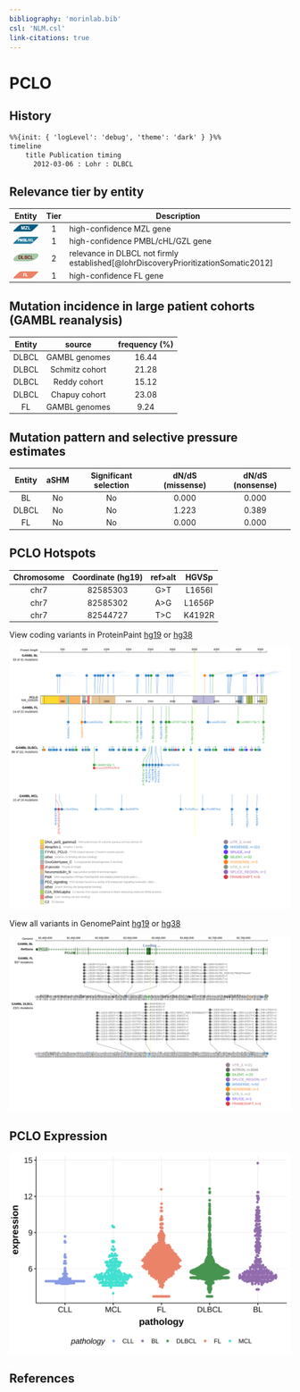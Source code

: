 ```yaml
---
bibliography: 'morinlab.bib'
csl: 'NLM.csl'
link-citations: true
---
```

# PCLO

## History
```mermaid
%%{init: { 'logLevel': 'debug', 'theme': 'dark' } }%%
timeline
    title Publication timing
      2012-03-06 : Lohr : DLBCL
```

## Relevance tier by entity

|Entity|Tier|Description                              |
|:------:|:----:|-----------------------------------------|
|![MZL](images/icons/MZL_tier1.png)|1|high-confidence MZL gene|
|![PMBL](images/icons/PMBL_tier1.png)|1|high-confidence PMBL/cHL/GZL gene|
|![DLBCL](images/icons/DLBCL_tier2.png) |2   |relevance in DLBCL not firmly established[@lohrDiscoveryPrioritizationSomatic2012]|
|![FL](images/icons/FL_tier1.png)    |1   |high-confidence FL gene                  |

## Mutation incidence in large patient cohorts (GAMBL reanalysis)

|Entity|source        |frequency (%)|
|:------:|:--------------:|:-------------:|
|DLBCL |GAMBL genomes |16.44        |
|DLBCL |Schmitz cohort|21.28        |
|DLBCL |Reddy cohort  |15.12        |
|DLBCL |Chapuy cohort |23.08        |
|FL    |GAMBL genomes | 9.24        |

## Mutation pattern and selective pressure estimates

|Entity|aSHM|Significant selection|dN/dS (missense)|dN/dS (nonsense)|
|:------:|:----:|:---------------------:|:----------------:|:----------------:|
|BL    |No  |No                   |0.000           |0.000           |
|DLBCL |No  |No                   |1.223           |0.389           |
|FL    |No  |No                   |0.000           |0.000           |


## PCLO Hotspots

| Chromosome |Coordinate (hg19) | ref>alt | HGVSp | 
 | :---:| :---: | :--: | :---: |
| chr7 | 82585303 | G>T | L1656I |
| chr7 | 82585302 | A>G | L1656P |
| chr7 | 82544727 | T>C | K4192R |

View coding variants in ProteinPaint [hg19](https://morinlab.github.io/LLMPP/GAMBL/PCLO_protein.html)  or [hg38](https://morinlab.github.io/LLMPP/GAMBL/PCLO_protein_hg38.html)

![](images/proteinpaint/PCLO_NM_033026.svg)

View all variants in GenomePaint [hg19](https://morinlab.github.io/LLMPP/GAMBL/PCLO.html)  or [hg38](https://morinlab.github.io/LLMPP/GAMBL/PCLO_hg38.html)

![](images/proteinpaint/PCLO.svg)

## PCLO Expression
![](images/gene_expression/PCLO_by_pathology.svg)

## References


<!-- ORIGIN: lohrDiscoveryPrioritizationSomatic2012a -->
<!-- DLBCL: lohrDiscoveryPrioritizationSomatic2012a -->
